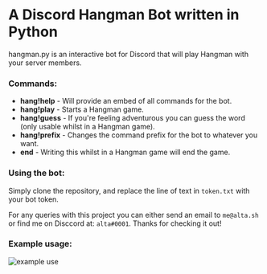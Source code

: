 # A Discord Hangman Bot written in Python
hangman.py is an interactive bot for Discord that will play Hangman with your server members.
### Commands:
* **hang!help** - Will provide an embed of all commands for the bot.
* **hang!play** - Starts a Hangman game.
* **hang!guess** - If you're feeling adventurous you can guess the word (only usable whilst in a Hangman game).
* **hang!prefix** - Changes the command prefix for the bot to whatever you want.
* **end** - Writing this whilst in a Hangman game will end the game.

### Using the bot:
Simply clone the repository, and replace the line of text in `token.txt` with your bot token.

For any queries with this project you can either send an email to `me@alta.sh` or find me on Disccord at: `alta#0001`.
Thanks for checking it out!

### Example usage:
![example use](https://github.com/alta-sh/discord.hangman.py/blob/master/example.PNG)
